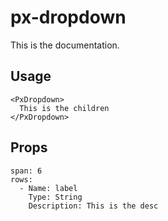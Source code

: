 # px-dropdown
This is the documentation.


## Usage

```react
<PxDropdown>
  This is the children
</PxDropdown>
```


## Props

```table
span: 6
rows:
  - Name: label
    Type: String
    Description: This is the desc
```
